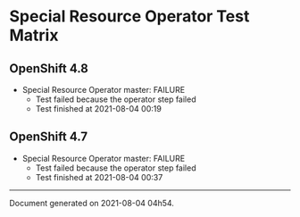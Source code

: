 
Special Resource Operator Test Matrix
=====================================

OpenShift 4.8
-------------


* Special Resource Operator master: FAILURE
  - Test failed because the operator step failed
  - Test finished at 2021-08-04 00:19

OpenShift 4.7
-------------


* Special Resource Operator master: FAILURE
  - Test failed because the operator step failed
  - Test finished at 2021-08-04 00:37


---
Document generated on 2021-08-04 04h54.
